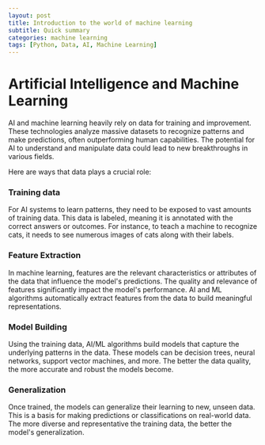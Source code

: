 ```yaml
---
layout: post
title: Introduction to the world of machine learning
subtitle: Quick summary
categories: machine learning
tags: [Python, Data, AI, Machine Learning]
---
```



# Artificial Intelligence and Machine Learning
AI and machine learning heavily rely on data for training and improvement. 
These technologies analyze massive datasets to recognize patterns and make predictions, often outperforming human capabilities. 
The potential for AI to understand and manipulate data could lead to new breakthroughs in various fields.

Here are ways that data plays a crucial role:

### Training data
For AI systems to learn patterns, they need to be exposed to vast amounts of training data.
This data is labeled, meaning it is annotated with the correct answers or outcomes.
For instance, to teach a machine to recognize cats, it needs to see numerous images of cats along with their labels.

### Feature Extraction
In machine learning, features are the relevant characteristics or attributes of the data that influence the model's predictions. 
The quality and relevance of features significantly impact the model's performance.
AI and ML algorithms automatically extract features from the data to build meaningful representations.

### Model Building
Using the training data, AI/ML algorithms build models that capture the underlying patterns in the data.
These models can be decision trees, neural networks, support vector machines, and more.
The better the data quality, the more accurate and robust the models become.

### Generalization
Once trained, the models can generalize their learning to new, unseen data.
This is a basis for making predictions or classifications on real-world data.
The more diverse and representative the training data, the better the model's generalization.

